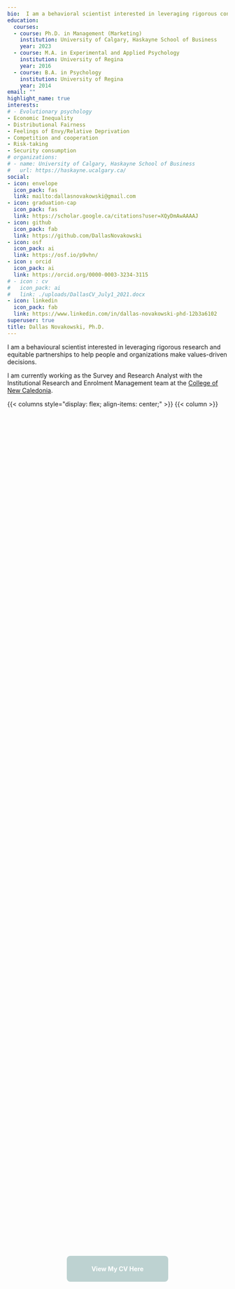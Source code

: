```yaml
---
bio:  I am a behavioral scientist interested in leveraging rigorous consumer research and equitable partnerships to help people and organizations make the decisions that are best aligned with their values.
education:
  courses:
  - course: Ph.D. in Management (Marketing)
    institution: University of Calgary, Haskayne School of Business
    year: 2023
  - course: M.A. in Experimental and Applied Psychology
    institution: University of Regina
    year: 2016
  - course: B.A. in Psychology
    institution: University of Regina
    year: 2014
email: ""
highlight_name: true
interests:
# - Evolutionary psychology
- Economic Inequality
- Distributional Fairness
- Feelings of Envy/Relative Deprivation
- Competition and cooperation
- Risk-taking
- Security consumption
# organizations:
# - name: University of Calgary, Haskayne School of Business
#   url: https://haskayne.ucalgary.ca/
social:
- icon: envelope
  icon_pack: fas
  link: mailto:dallasnovakowski@gmail.com
- icon: graduation-cap
  icon_pack: fas
  link: https://scholar.google.ca/citations?user=XQyDmAwAAAAJ
- icon: github
  icon_pack: fab
  link: https://github.com/DallasNovakowski
- icon: osf
  icon_pack: ai
  link: https://osf.io/p9vhn/
- icon : orcid
  icon_pack: ai
  link: https://orcid.org/0000-0003-3234-3115 
# - icon : cv
#   icon_pack: ai
#   link: ./uploads/DallasCV_July1_2021.docx
- icon: linkedin
  icon_pack: fab
  link: https://www.linkedin.com/in/dallas-novakowski-phd-12b3a6102
superuser: true
title: Dallas Novakowski, Ph.D.
---
```


I am a behavioural scientist interested in leveraging rigorous research and equitable partnerships to help people and organizations make values-driven decisions.

I am currently working as the Survey and Research Analyst with the Institutional Research and Enrolment Management team at the [College of New Caledonia](https://cnc.bc.ca/about/pir).


<style>
.cta-button {
  flex: 1;
  display: inline-flex;
  align-items: center;
  justify-content: center;
  color: white !important;
  -webkit-text-fill-color: white !important;
  border-radius: 0.5rem;
  text-decoration: none;
  font-weight: 700;
  min-height: 40px;
  padding: 0.6rem 1rem;
  transition: transform .12s ease, box-shadow .12s ease, background-color .18s ease;
  will-change: transform, box-shadow, background-color;
  border: none;
}

.cta-button.contact  { background-color: #E8C684; }
.cta-button.examples { background-color: #E3B393; }
.cta-button.library  { background-color: #BDD2D1; }
.cta-button.about  { background-color: #C0A7CF; }



.cta-button:hover {
  transform: translateY(-3px);
  box-shadow: 0 6px 18px rgba(0,0,0,0.08);
  cursor: pointer;
}

.cta-button:focus {
  outline: 3px solid rgba(0,0,0,0.08);
  outline-offset: 2px;
}

/* CTA + image container */
.cta-container {
  display: flex;
  flex-wrap: wrap;
  align-items: flex-start;   /* align items to top */
  justify-content: center;
  column-gap: 2rem;
  row-gap: 1rem;
}

.cta-button-wrapper {
  display: flex;
  flex-direction: column;
  align-items: center;       /* button centered always */
  max-width: 220px;
  text-align: center;
  flex: 0 0 auto;
}

@media (min-width: 768px) {
  .cta-button-wrapper .cta-description {
    text-align: left;        /* left align text on larger screens */
  }
}

.cta-description {
  margin-top: 0.5rem;
  font-size: 0.9rem;
  line-height: 1.3;
  color: #333;
  font-style: italic;         /* italicized description */
}

.cta-container img {
  max-height: 375px;
  width: auto;
  height: auto;
  flex: 0 0 auto;
  margin-top: 0;             /* ensure top alignment */
}
</style>


{{< columns style="display: flex; align-items: center;" >}}
{{< column >}}

<div style="display: flex; justify-content: center; align-items: center; height: 100%; ">
  <a href="https://docs.google.com/document/d/1YQyXYNVI-lz6aIExK0KynW5EbJjEGYMyc4U7-Be2G6s/edit?usp=sharing" 
     class="cta-button library" 
     style="max-width: 200px; text-align: center;">
    View My CV Here
  </a>
</div>

{{< /column >}}
{{< column >}}

<div style="display: flex; justify-content: center; align-items: center; height: 100%;">
  <a href="/community-market-research-consulting/"  
     class="cta-button contact" 
     style="max-width: 300px; text-align: center;">
    Visit My Insights & Strategy Business, <br> socia-research.ca
  </a>
</div>

{{< /column >}}
{{< /columns >}}



{{< columns >}}
{{< column >}}

## As an academic

I investigate how social, cognitive, and emotional forces intersect to influence judgment and decision-making in consumer and organizational contexts. My current projects examine people's reactions to algorithmic decisions, and effects of inequality on risky behaviour (e.g., gambling, speculative investing, security consumption)

I have taught multiple undergraduate Marketing courses at the University of Calgary and the University of Lethbridge, covering topics such as Services Marketing and Buyer Behaviour.



{{< /column >}}

{{< column >}}

## As a "hands-on" practitioner

I coordinate across internal and external partners to develop meaningful and evidence-based strategies to improve products, services, and organizational functioning. 

In my current role at the College of New Caledonia, I take a key position in handling my school's institutional survey Portfolio. Within my comprehensive duties from client discovery, to data collection, analysis, and report generation, I am experienced in coordinating across campus units (e.g., VPs, frontline staff) for effective study deployment. 


{{< /column >}}
{{< /columns >}}





## In everything I do

I am committed to acting with transparency, fairness, generosity, and integrity. My research and analysis materials are available through [GitHub](https://github.com/DallasNovakowski) and the [Open Science Framework](https://osf.io/p9vhn/).


Contact me at [dallasnovakowski\@gmail.com](mailto:dallasnovakowski@gmail.com)

